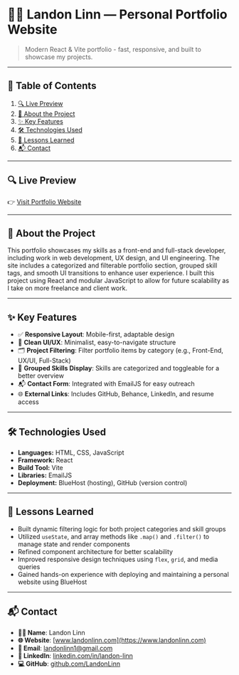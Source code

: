 # 🧑‍💻 Landon Linn — Personal Portfolio Website

> Modern React & Vite portfolio - fast, responsive, and built to showcase my projects.

---

## 📑 Table of Contents

1. [🔍 Live Preview](#live-preview)  
2. [📌 About the Project](#about-the-project)  
3. [✨ Key Features](#key-features)  
4. [🛠️ Technologies Used](#technologies-used)  
5. [📘 Lessons Learned](#lessons-learned)  
6. [📬 Contact](#contact)

---

## 🔍 Live Preview

👉 [Visit Portfolio Website](https://www.landonlinn.com)

---

## 📌 About the Project

This portfolio showcases my skills as a front-end and full-stack developer, including work in web development, UX design, and UI engineering. The site includes a categorized and filterable portfolio section, grouped skill tags, and smooth UI transitions to enhance user experience. I built this project using React and modular JavaScript to allow for future scalability as I take on more freelance and client work.

---

## ✨ Key Features

- ✅ **Responsive Layout**: Mobile-first, adaptable design
- 🎨 **Clean UI/UX**: Minimalist, easy-to-navigate structure
- 🗂️ **Project Filtering**: Filter portfolio items by category (e.g., Front-End, UX/UI, Full-Stack)
- 🧠 **Grouped Skills Display**: Skills are categorized and toggleable for a better overview
- 📬 **Contact Form**: Integrated with EmailJS for easy outreach
- 🌐 **External Links**: Includes GitHub, Behance, LinkedIn, and resume access

---

## 🛠️ Technologies Used

- **Languages:** HTML, CSS, JavaScript
- **Framework:** React
- **Build Tool:** Vite
- **Libraries:** EmailJS
- **Deployment:** BlueHost (hosting), GitHub (version control)

---

## 📘 Lessons Learned

- Built dynamic filtering logic for both project categories and skill groups
- Utilized `useState`, and array methods like `.map()` and `.filter()` to manage state and render components
- Refined component architecture for better scalability
- Improved responsive design techniques using `flex`, `grid`, and media queries
- Gained hands-on experience with deploying and maintaining a personal website using BlueHost

---

## 📬 Contact

- **👨‍💻 Name**: Landon Linn  
- **🌐 Website**: [www.landonlinn.com](https://www.landonlinn.com)  
- **📧 Email**: [landonlinn1@gmail.com](mailto:landonlinn1@gmail.com)  
- **💼 LinkedIn**: [linkedin.com/in/landon-linn](https://www.linkedin.com/in/landon-linn)  
- **💻 GitHub**: [github.com/LandonLinn](https://github.com/LandonLinn)
